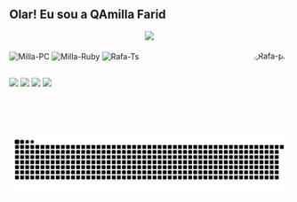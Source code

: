 ## Olar! Eu sou a QAmilla Farid 
<div align="center">
  <img height="180em" src="https://github-readme-stats.vercel.app/api/top-langs/?username=camillafarid&layout=compact&langs_count=7&theme=dracula"/>
</div>
<div style="display: inline_block"><br>
  <img align="center" alt="Milla-PC" height="30" width="40" src="https://www.svgrepo.com/show/19602/computer.svg">
  <img align="center" alt="Milla-Ruby" height="30" width="40" src="https://www.svgrepo.com/show/349494/ruby.svg">
  <img align="center" alt="Rafa-Ts" height="30" width="40" src="https://www.svgrepo.com/show/232655/capybara.svg">
  
  <img align="right" alt="Rafa-pic" height="150" style="border-radius:50px;" src="https://media.discordapp.net/attachments/639956127056134178/890373478988013628/Publicacoes_Instagram_1_1.png?width=676&height=676">
</div>
  
  ##
 
<div> 
  <a href="https://www.youtube.com/channel/UC_-uuuZbY0AAt9CViNzvc-Q" target="_blank"><img src="https://img.shields.io/badge/YouTube-FF0000?style=for-the-badge&logo=youtube&logoColor=white" target="_blank"></a>
  <a href="https://instagram.com/qamillafarid" target="_blank"><img src="https://img.shields.io/badge/-Instagram-%23E4405F?style=for-the-badge&logo=instagram&logoColor=white" target="_blank"></a>
  <a href="mailto:camilla.farid@gmail.com"><img src="https://img.shields.io/badge/-Gmail-%23333?style=for-the-badge&logo=gmail&logoColor=white" target="_blank"></a>
  <a href="https://www.linkedin.com/in/camilla-farid/" target="_blank"><img src="https://img.shields.io/badge/-LinkedIn-%230077B5?style=for-the-badge&logo=linkedin&logoColor=white" target="_blank"></a> 
 
  ![Snake animation](https://github.com/camillafarid/camillafarid/blob/output/github-contribution-grid-snake.svg)
 
</div>
